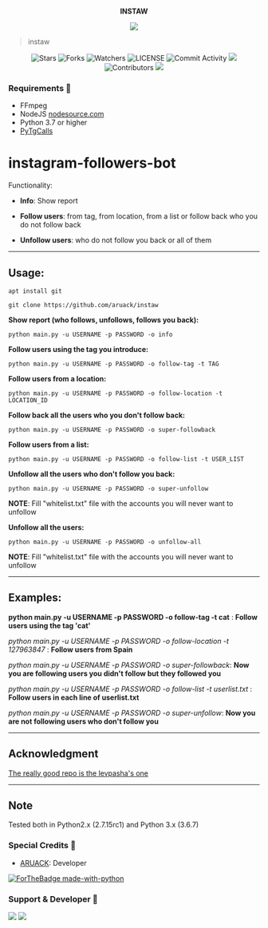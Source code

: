 <p align="center">
    <br><b> INSTAW </b><br>
</p>
<p align="center"><a href="https://t.me/aruacksupport"><img src="https://telegra.ph/file/0a16484862e6bed471a49.jpg"></a></p>

> instaw 

<p align="center">
    <img src="https://img.shields.io/github/stars/aruack/instaw?style=for-the-badge" alt="Stars">
    <img src="https://img.shields.io/github/forks/aruack/instaw?style=for-the-badge" alt="Forks">
    <img src="https://img.shields.io/github/watchers/aruack/instaw?style=for-the-badge" alt="Watchers">
    <img src="https://img.shields.io/github/license/aruack/instaw?style=for-the-badge" alt="LICENSE">
    <img src="https://img.shields.io/github/commit-activity/w/aruack/instaw?style=for-the-badge" alt="Commit Activity">
    <a href="https://github.com/aruack/instaw/commits/aruack"> <img src="https://img.shields.io/github/last-commit/aruack/instaw?color=blue&logo=github&logoColor=green&style=for-the-badge" /></a>
    <img src="https://img.shields.io/github/contributors/aruack/instaw?style=for-the-badge" alt="Contributors">
    <a href="https://pypi.org/project/Pyrogram/"> <img src="https://img.shields.io/pypi/v/pyrogram?color=yellow&label=pyrogram&logo=python&logoColor=green&style=for-the-badge" /></a>
</p>

<h3>Requirements 📝</h3>

- FFmpeg
- NodeJS [nodesource.com](https://nodesource.com/)
- Python 3.7 or higher
- [PyTgCalls](https://github.com/pytgcalls/pytgcalls)

# instagram-followers-bot

Functionality: 

- **Info**: Show report

- **Follow users**: from tag, from location, from a list or follow back who you do not follow back

- **Unfollow users**: who do not follow you back or all of them

---------------------

## Usage: 

```
apt install git
```

```
git clone https://github.com/aruack/instaw
```

**Show report (who follows, unfollows, follows you back):**
```
python main.py -u USERNAME -p PASSWORD -o info
```

**Follow users using the tag you introduce:**

```
python main.py -u USERNAME -p PASSWORD -o follow-tag -t TAG
```

**Follow users from a location:**

```
python main.py -u USERNAME -p PASSWORD -o follow-location -t LOCATION_ID
```

**Follow back all the users who you don't follow back:**
```
python main.py -u USERNAME -p PASSWORD -o super-followback
```

**Follow users from a list:**

```
python main.py -u USERNAME -p PASSWORD -o follow-list -t USER_LIST
```

**Unfollow all the users who don't follow you back:**
```
python main.py -u USERNAME -p PASSWORD -o super-unfollow
```
**NOTE**: Fill "whitelist.txt" file with the accounts you will never want to unfollow


**Unfollow all the users:**

```
python main.py -u USERNAME -p PASSWORD -o unfollow-all
```
**NOTE**: Fill "whitelist.txt" file with the accounts you will never want to unfollow

---------------------

## Examples:

<b>python main.py -u USERNAME -p PASSWORD -o follow-tag -t cat</b> : **Follow users using the tag 'cat'** 

*python main.py -u USERNAME -p PASSWORD -o follow-location -t 127963847* : **Follow users from Spain** 

*python main.py -u USERNAME -p PASSWORD -o super-followback*: **Now you are following users you didn't follow but they followed you**

*python main.py -u USERNAME -p PASSWORD -o follow-list -t userlist.txt* : **Follow users in each line of userlist.txt** 

*python main.py -u USERNAME -p PASSWORD -o super-unfollow*: **Now you are not following users who don't follow you**


---------------------


## Acknowledgment

[The really good repo is the levpasha's one](https://github.com/LevPasha/Instagram-API-python) 

---------------------

## Note

Tested both in Python2.x (2.7.15rc1) and Python 3.x (3.6.7)



### Special Credits 💖
- [ARUACK](https://github.com/officalkumar): Developer

[![ForTheBadge made-with-python](http://ForTheBadge.com/images/badges/made-with-python.svg)](https://www.python.org/)

### Support & Developer 🎑
<a href="https://telegram.me/aruacksupport"><img src="https://img.shields.io/badge/Join-Support%20Group-blue.svg?style=for-the-badge&logo=Telegram"></a> <a href="https://telegram.me/aruackofficial"><img src="https://img.shields.io/badge/%20Developer-blue.svg?style=for-the-badge&logo=Telegram"></a>

